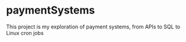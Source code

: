 # paymentSystems
This project is my exploration of payment systems, from APIs to SQL to Linux cron jobs
